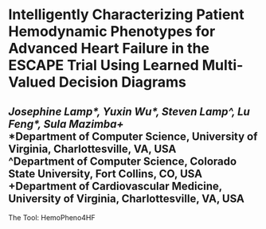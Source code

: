 # Intelligently Characterizing Patient Hemodynamic Phenotypes for Advanced Heart Failure in the ESCAPE Trial Using Learned Multi-Valued Decision Diagrams

_Josephine Lamp*, Yuxin Wu*, Steven Lamp^, Lu Feng*, Sula Mazimba+_   
*Department of Computer Science, University of Virginia, Charlottesville, VA, USA  
^Department of Computer Science, Colorado State University, Fort Collins, CO, USA  
+Department of Cardiovascular Medicine, University of Virginia, Charlottesville, VA, USA  
-------

The Tool: HemoPheno4HF
